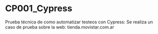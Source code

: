 # CP001_Cypress
Prueba técnica de como automatizar testeos con Cypress: Se realiza un caso de prueba sobre la web: tienda.movistar.com.ar

